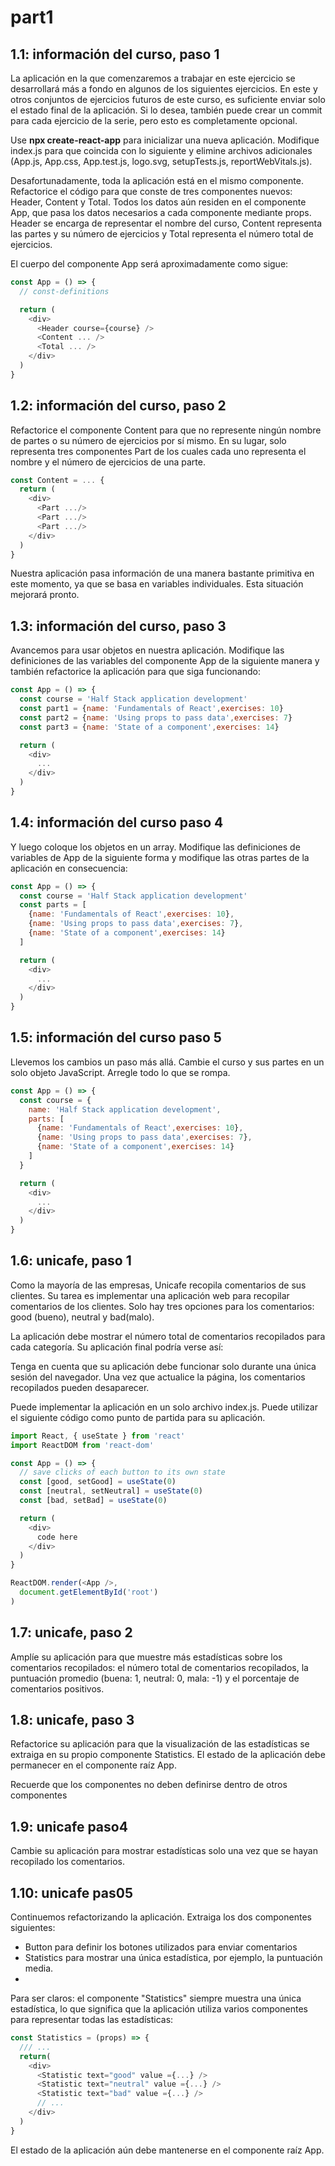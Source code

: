 # part1

## 1.1: información del curso, paso 1
La aplicación en la que comenzaremos a trabajar en este ejercicio se desarrollará más a fondo en algunos de los siguientes ejercicios. En este y otros conjuntos de ejercicios futuros de este curso, es suficiente enviar solo el estado final de la aplicación. Si lo desea, también puede crear un commit para cada ejercicio de la serie, pero esto es completamente opcional.

Use __npx create-react-app__ para inicializar una nueva aplicación. Modifique index.js para que coincida con lo siguiente
y elimine archivos adicionales (App.js, App.css, App.test.js, logo.svg, setupTests.js, reportWebVitals.js).

Desafortunadamente, toda la aplicación está en el mismo componente. Refactorice el código para que conste de tres componentes nuevos: Header, Content y Total. Todos los datos aún residen en el componente App, que pasa los datos necesarios a cada componente mediante props. Header se encarga de representar el nombre del curso, Content representa las partes y su número de ejercicios y Total representa el número total de ejercicios.

El cuerpo del componente App será aproximadamente como sigue:
```js
const App = () => {
  // const-definitions

  return (
    <div>
      <Header course={course} />
      <Content ... />
      <Total ... />
    </div>
  )
}
```

## 1.2: información del curso, paso 2
Refactorice el componente Content para que no represente ningún nombre de partes o su número de ejercicios por sí mismo. En su lugar, solo representa tres componentes Part de los cuales cada uno representa el nombre y el número de ejercicios de una parte.

```js
const Content = ... {
  return (
    <div>
      <Part .../>
      <Part .../>
      <Part .../>
    </div>
  )
}
```

Nuestra aplicación pasa información de una manera bastante primitiva en este momento, ya que se basa en variables individuales. Esta situación mejorará pronto.

## 1.3: información del curso, paso 3
Avancemos para usar objetos en nuestra aplicación. Modifique las definiciones de las variables del componente App de la siguiente manera y también refactorice la aplicación para que siga funcionando:

```js
const App = () => {
  const course = 'Half Stack application development'
  const part1 = {name: 'Fundamentals of React',exercises: 10}
  const part2 = {name: 'Using props to pass data',exercises: 7}
  const part3 = {name: 'State of a component',exercises: 14}

  return (
    <div>
      ...
    </div>
  )
}
```

## 1.4: información del curso paso 4
Y luego coloque los objetos en un array. Modifique las definiciones de variables de App de la siguiente forma y modifique las otras partes de la aplicación en consecuencia:

```js
const App = () => {
  const course = 'Half Stack application development'
  const parts = [
    {name: 'Fundamentals of React',exercises: 10},
    {name: 'Using props to pass data',exercises: 7},
    {name: 'State of a component',exercises: 14}
  ]

  return (
    <div>
      ...
    </div>
  )
}
```

## 1.5: información del curso paso 5
Llevemos los cambios un paso más allá. Cambie el curso y sus partes en un solo objeto JavaScript. Arregle todo lo que se rompa.

```js
const App = () => {
  const course = {
    name: 'Half Stack application development',
    parts: [
      {name: 'Fundamentals of React',exercises: 10},
      {name: 'Using props to pass data',exercises: 7},
      {name: 'State of a component',exercises: 14}
    ]
  }

  return (
    <div>
      ...
    </div>
  )
}
```

## 1.6: unicafe, paso 1
Como la mayoría de las empresas, Unicafe recopila comentarios de sus clientes. Su tarea es implementar una aplicación web para recopilar comentarios de los clientes. Solo hay tres opciones para los comentarios: good (bueno), neutral y bad(malo).

La aplicación debe mostrar el número total de comentarios recopilados para cada categoría. Su aplicación final podría verse así:

Tenga en cuenta que su aplicación debe funcionar solo durante una única sesión del navegador. Una vez que actualice la página, los comentarios recopilados pueden desaparecer.

Puede implementar la aplicación en un solo archivo index.js. Puede utilizar el siguiente código como punto de partida para su aplicación.

```js
import React, { useState } from 'react'
import ReactDOM from 'react-dom'

const App = () => {
  // save clicks of each button to its own state
  const [good, setGood] = useState(0)
  const [neutral, setNeutral] = useState(0)
  const [bad, setBad] = useState(0)

  return (
    <div>
      code here
    </div>
  )
}

ReactDOM.render(<App />, 
  document.getElementById('root')
)
```

## 1.7: unicafe, paso 2
Amplíe su aplicación para que muestre más estadísticas sobre los comentarios recopilados: el número total de comentarios recopilados, la puntuación promedio (buena: 1, neutral: 0, mala: -1) y el porcentaje de comentarios positivos.


## 1.8: unicafe, paso 3
Refactorice su aplicación para que la visualización de las estadísticas se extraiga en su propio componente Statistics. El estado de la aplicación debe permanecer en el componente raíz App.

Recuerde que los componentes no deben definirse dentro de otros componentes

## 1.9: unicafe paso4
Cambie su aplicación para mostrar estadísticas solo una vez que se hayan recopilado los comentarios.

## 1.10: unicafe pas05
Continuemos refactorizando la aplicación. Extraiga los dos componentes siguientes:

- Button para definir los botones utilizados para enviar comentarios
- Statistics para mostrar una única estadística, por ejemplo, la puntuación media.
- 
Para ser claros: el componente "Statistics" siempre muestra una única estadística, lo que significa que la aplicación utiliza varios componentes para representar todas las estadísticas:

```js
const Statistics = (props) => {
  /// ...
  return(
    <div>
      <Statistic text="good" value ={...} />
      <Statistic text="neutral" value ={...} />
      <Statistic text="bad" value ={...} />
      // ...
    </div>
  )
}
```
El estado de la aplicación aún debe mantenerse en el componente raíz App.